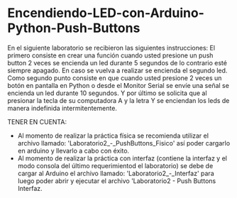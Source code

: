 # Encendiendo-LED-con-Arduino-Python-Push-Buttons
En el siguiente laboratorio se recibieron las siguientes instrucciones: El primero consiste en crear una función cuando usted presione un push button 2 veces se encienda un led durante 5 segundos de lo contrario esté siempre apagado. En caso se vuelva a realizar se encienda el segundo led. Como segundo punto consiste en que cuando usted presione 2 veces un botón en pantalla en Python o desde el Monitor Serial se envíe una señal se encienda un led durante 10 segundos. Y por último se solicita que al presionar la tecla de su computadora A y la letra Y se enciendan los leds de manera indefinida intermitentemente.

TENER EN CUENTA:
- Al momento de realizar la práctica física se recomienda utilizar el archivo llamado: 'Laboratorio2_-_PushButtons_Fisico' así poder cargarlo en arduino y llevarlo a cabo con éxito.
- Al momento de realizar la práctica con interfaz (contiene la interfaz y el modo consola del último requerimientod el laboratorio) se debe de cargar al Arduino el archivo llamado: 'Laboratorio2_-_Interfaz' para luego poder abrir y ejecutar el archivo 'Laboratorio2 - Push Buttons Interfaz.
